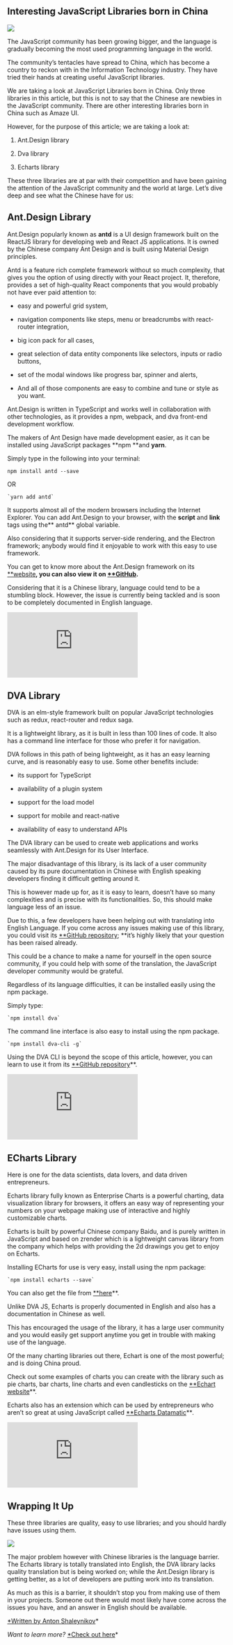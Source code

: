 ## Interesting JavaScript Libraries born in China

![](https://cdn-images-1.medium.com/max/2000/1*0VzDz9BzJT2EPyUu3Eq6kg.png)

The JavaScript community has been growing bigger, and the language is gradually becoming the most used programming language in the world.

The community’s tentacles have spread to China, which has become a country to reckon with in the Information Technology industry. They have tried their hands at creating useful JavaScript libraries.

We are taking a look at JavaScript Libraries born in China. Only three libraries in this article, but this is not to say that the Chinese are newbies in the JavaScript community. There are other interesting libraries born in China such as Amaze UI.

However, for the purpose of this article; we are taking a look at:

  1. Ant.Design library

  2. Dva library

  3. Echarts library

These three libraries are at par with their competition and have been gaining the attention of the JavaScript community and the world at large. Let’s dive deep and see what the Chinese have for us:

## Ant.Design Library

Ant.Design popularly known as **antd** is a UI design framework built on the ReactJS library for developing web and React JS applications. It is owned by the Chinese company Ant Design and is built using Material Design principles.

Antd is a feature rich complete framework without so much complexity, that gives you the option of using directly with your React project. It, therefore, provides a set of high-quality React components that you would probably not have ever paid attention to:

* easy and powerful grid system,

* navigation components like steps, menu or breadcrumbs with react-router integration,

* big icon pack for all cases,

* great selection of data entity components like selectors, inputs or radio buttons,

* set of the modal windows like progress bar, spinner and alerts,

* And all of those components are easy to combine and tune or style as you want.

Ant.Design is written in TypeScript and works well in collaboration with other technologies, as it provides a npm, webpack, and dva front-end development workflow.

The makers of Ant Design have made development easier, as it can be installed using JavaScript packages **npm **and **yarn**.

Simply type in the following into your terminal:

    npm install antd --save

OR

    `yarn add antd`

It supports almost all of the modern browsers including the Internet Explorer. You can add Ant.Design to your browser, with the **script** and **link** tags using the** antd** global variable.

Also considering that it supports server-side rendering, and the Electron framework; anybody would find it enjoyable to work with this easy to use framework.

You can get to know more about the Ant.Design framework on its [**website](http://beta.ant.design/docs/react/introduce)**, you can also view it on [**GitHub](https://github.com/ant-design/ant-design).**

Considering that it is a Chinese library, language could tend to be a stumbling block. However, the issue is currently being tackled and is soon to be completely documented in English language.

 <iframe src="https://medium.com/media/198fb1f1fb6ae14140081f9c25302940" frameborder=0></iframe>

## DVA Library

DVA is an elm-style framework built on popular JavaScript technologies such as redux, react-router and redux saga.

It is a lightweight library, as it is built in less than 100 lines of code. It also has a command line interface for those who prefer it for navigation.

DVA follows in this path of being lightweight, as it has an easy learning curve, and is reasonably easy to use. Some other benefits include:

* its support for TypeScript

* availability of a plugin system

* support for the load model

* support for mobile and react-native

* availability of easy to understand APIs

The DVA library can be used to create web applications and works seamlessly with Ant.Design for its User Interface.

The major disadvantage of this library, is its lack of a user community caused by its pure documentation in Chinese with English speaking developers finding it difficult getting around it.

This is however made up for, as it is easy to learn, doesn’t have so many complexities and is precise with its functionalities. So, this should make language less of an issue.

Due to this, a few developers have been helping out with translating into English Language. If you come across any issues making use of this library, you could visit its [**GitHub repository](https://github.com/dvajs/dva); **it’s highly likely that your question has been raised already.

This could be a chance to make a name for yourself in the open source community, if you could help with some of the translation, the JavaScript developer community would be grateful.

Regardless of its language difficulties, it can be installed easily using the npm package.

Simply type:

    `npm install dva`

The command line interface is also easy to install using the npm package.

    `npm install dva-cli -g`

Using the DVA CLI is beyond the scope of this article, however, you can learn to use it from its [**GitHub repository](ttps://github.com/dvajs/dva-cli)**.

 <iframe src="https://medium.com/media/2e5d4a5867999639bc7d8a018f0ac6e6" frameborder=0></iframe>

## ECharts Library

Here is one for the data scientists, data lovers, and data driven entrepreneurs.

Echarts library fully known as Enterprise Charts is a powerful charting, data visualization library for browsers, it offers an easy way of representing your numbers on your webpage making use of interactive and highly customizable charts.

Echarts is built by powerful Chinese company Baidu, and is purely written in JavaScript and based on zrender which is a lightweight canvas library from the company which helps with providing the 2d drawings you get to enjoy on Echarts.

Installing ECharts for use is very easy, install using the npm package:

    `npm install echarts --save`

You can also get the file from [**here](http://echarts.baidu.com/download.html)**.

Unlike DVA JS, Echarts is properly documented in English and also has a documentation in Chinese as well.

This has encouraged the usage of the library, it has a large user community and you would easily get support anytime you get in trouble with making use of the language.

Of the many charting libraries out there, Echart is one of the most powerful; and is doing China proud.

Check out some examples of charts you can create with the library such as pie charts, bar charts, line charts and even candlesticks on the [**Echart website](https://ecomfe.github.io/echarts-examples/public/index.html)**.

Echarts also has an extension which can be used by entrepreneurs who aren’t so great at using JavaScript called [**Echarts Datamatic](http://echarts.datamatic.io/)***.*

 <iframe src="https://medium.com/media/f2f621993526dd26bb489bc2c1d6483c" frameborder=0></iframe>

## Wrapping It Up

These three libraries are quality, easy to use libraries; and you should hardly have issues using them.

![](https://cdn-images-1.medium.com/max/2524/1*EWiH780rCFGTqQzbjE8gdg.png)

The major problem however with Chinese libraries is the language barrier. The Echarts library is totally translated into English, the DVA library lacks quality translation but is being worked on; while the Ant.Design library is getting better, as a lot of developers are putting work into its translation.

As much as this is a barrier, it shouldn’t stop you from making use of them in your projects. Someone out there would most likely have come across the issues you have, and an answer in English should be available.

[*Written by Anton Shaleynikov](https://www.linkedin.com/in/anton-shaleynikov-45812a1/)*

*Want to learn more?* [*Check out here](https://dashbouquet.com/blog)*
